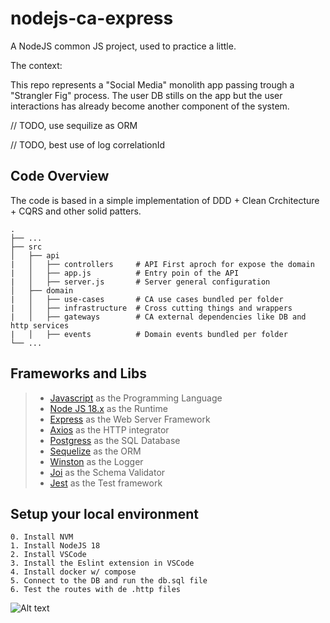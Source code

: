 # nodejs-ca-express

A NodeJS common JS project, used to practice a little.

The context:

This repo represents a "Social Media" monolith app passing trough a "Strangler Fig" process. The user DB stills on the app but the user interactions has already become another component of the system.

// TODO, use sequilize as ORM

// TODO, best use of log correlationId 

## Code Overview

The code is based in a simple implementation of DDD + Clean Crchitecture + CQRS and other solid patters.

    .
    ├── ...
    ├── src                   
    │   ├── api                 
    |   │   ├── controllers     # API First aproch for expose the domain    
    |   │   ├── app.js          # Entry poin of the API
    |   │   ├── server.js       # Server general configuration
    │   ├── domain              
    |   │   ├── use-cases       # CA use cases bundled per folder
    |   │   ├── infrastructure  # Cross cutting things and wrappers
    |   │   ├── gateways        # CA external dependencies like DB and http services
    |   │   ├── events          # Domain events bundled per folder
    └── ...

## Frameworks and Libs

> * [Javascript](https://developer.mozilla.org/pt-BR/docs/web/javascript/guide/introduction) as the Programming Language
> * [Node JS 18.x](https://nodejs.dev/) as the Runtime
> * [Express](https://expressjs.com/) as the Web Server Framework
> * [Axios](https://axios-http.com/) as the HTTP integrator
> * [Postgress](https://node-postgres.com/) as the SQL Database
> * [Sequelize](https://sequelize.org/docs/v6/getting-started/) as the ORM
> * [Winston](https://github.com/winstonjs/winston) as the Logger
> * [Joi](https://joi.dev/) as the Schema Validator
> * [Jest](https://jestjs.io/) as the Test framework

## Setup your local environment

```
0. Install NVM
1. Install NodeJS 18
2. Install VSCode
3. Install the Eslint extension in VSCode
4. Install docker w/ compose
5. Connect to the DB and run the db.sql file
6. Test the routes with de .http files
```



![Alt text](https://miro.medium.com/v2/resize:fit:1600/1*0R0r00uF1RyRFxkxo3HVDg.png "Clean Arch")